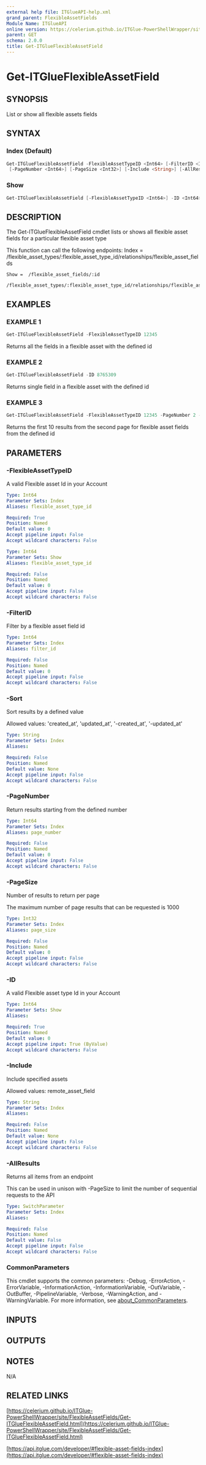 ```yaml
---
external help file: ITGlueAPI-help.xml
grand_parent: FlexibleAssetFields
Module Name: ITGlueAPI
online version: https://celerium.github.io/ITGlue-PowerShellWrapper/site/FlexibleAssetFields/Get-ITGlueFlexibleAssetField.html
parent: GET
schema: 2.0.0
title: Get-ITGlueFlexibleAssetField
---
```


# Get-ITGlueFlexibleAssetField

## SYNOPSIS
List or show all flexible assets fields

## SYNTAX

### Index (Default)
```powershell
Get-ITGlueFlexibleAssetField -FlexibleAssetTypeID <Int64> [-FilterID <Int64>] [-Sort <String>]
 [-PageNumber <Int64>] [-PageSize <Int32>] [-Include <String>] [-AllResults] [<CommonParameters>]
```

### Show
```powershell
Get-ITGlueFlexibleAssetField [-FlexibleAssetTypeID <Int64>] -ID <Int64> [<CommonParameters>]
```

## DESCRIPTION
The Get-ITGlueFlexibleAssetField cmdlet lists or shows all flexible asset fields
for a particular flexible asset type

This function can call the following endpoints:
    Index = /flexible_asset_types/:flexible_asset_type_id/relationships/flexible_asset_fields

    Show =  /flexible_asset_fields/:id
            /flexible_asset_types/:flexible_asset_type_id/relationships/flexible_asset_fields/:id

## EXAMPLES

### EXAMPLE 1
```powershell
Get-ITGlueFlexibleAssetField -FlexibleAssetTypeID 12345
```

Returns all the fields in a flexible asset with the defined id

### EXAMPLE 2
```powershell
Get-ITGlueFlexibleAssetField -ID 8765309
```

Returns single field in a flexible asset with the defined id

### EXAMPLE 3
```powershell
Get-ITGlueFlexibleAssetField -FlexibleAssetTypeID 12345 -PageNumber 2 -PageSize 10
```

Returns the first 10 results from the second page for flexible asset fields
from the defined id

## PARAMETERS

### -FlexibleAssetTypeID
A valid Flexible asset Id in your Account

```yaml
Type: Int64
Parameter Sets: Index
Aliases: flexible_asset_type_id

Required: True
Position: Named
Default value: 0
Accept pipeline input: False
Accept wildcard characters: False
```

```yaml
Type: Int64
Parameter Sets: Show
Aliases: flexible_asset_type_id

Required: False
Position: Named
Default value: 0
Accept pipeline input: False
Accept wildcard characters: False
```

### -FilterID
Filter by a flexible asset field id

```yaml
Type: Int64
Parameter Sets: Index
Aliases: filter_id

Required: False
Position: Named
Default value: 0
Accept pipeline input: False
Accept wildcard characters: False
```

### -Sort
Sort results by a defined value

Allowed values:
'created_at', 'updated_at',
'-created_at', '-updated_at'

```yaml
Type: String
Parameter Sets: Index
Aliases:

Required: False
Position: Named
Default value: None
Accept pipeline input: False
Accept wildcard characters: False
```

### -PageNumber
Return results starting from the defined number

```yaml
Type: Int64
Parameter Sets: Index
Aliases: page_number

Required: False
Position: Named
Default value: 0
Accept pipeline input: False
Accept wildcard characters: False
```

### -PageSize
Number of results to return per page

The maximum number of page results that can be
requested is 1000

```yaml
Type: Int32
Parameter Sets: Index
Aliases: page_size

Required: False
Position: Named
Default value: 0
Accept pipeline input: False
Accept wildcard characters: False
```

### -ID
A valid Flexible asset type Id in your Account

```yaml
Type: Int64
Parameter Sets: Show
Aliases:

Required: True
Position: Named
Default value: 0
Accept pipeline input: True (ByValue)
Accept wildcard characters: False
```

### -Include
Include specified assets

Allowed values:
remote_asset_field

```yaml
Type: String
Parameter Sets: Index
Aliases:

Required: False
Position: Named
Default value: None
Accept pipeline input: False
Accept wildcard characters: False
```

### -AllResults
Returns all items from an endpoint

This can be used in unison with -PageSize to limit the number of
sequential requests to the API

```yaml
Type: SwitchParameter
Parameter Sets: Index
Aliases:

Required: False
Position: Named
Default value: False
Accept pipeline input: False
Accept wildcard characters: False
```

### CommonParameters
This cmdlet supports the common parameters: -Debug, -ErrorAction, -ErrorVariable, -InformationAction, -InformationVariable, -OutVariable, -OutBuffer, -PipelineVariable, -Verbose, -WarningAction, and -WarningVariable. For more information, see [about_CommonParameters](http://go.microsoft.com/fwlink/?LinkID=113216).

## INPUTS

## OUTPUTS

## NOTES
N/A

## RELATED LINKS

[https://celerium.github.io/ITGlue-PowerShellWrapper/site/FlexibleAssetFields/Get-ITGlueFlexibleAssetField.html](https://celerium.github.io/ITGlue-PowerShellWrapper/site/FlexibleAssetFields/Get-ITGlueFlexibleAssetField.html)

[https://api.itglue.com/developer/#flexible-asset-fields-index](https://api.itglue.com/developer/#flexible-asset-fields-index)

